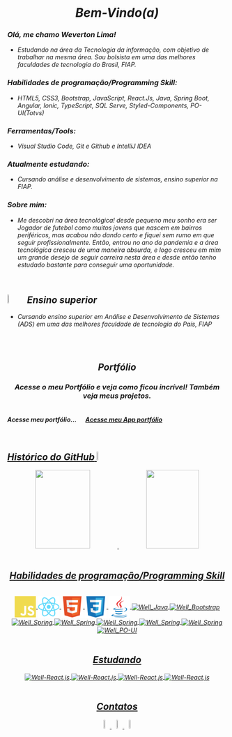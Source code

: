 
<h1 align="center"><em>Bem-Vindo(a)<em></h1>
  
### Olá, me chamo Weverton Lima!<br>

* Estudando na área da Tecnologia da informação, com objetivo de trabalhar na mesma área.
  Sou bolsista em uma das melhores faculdades de tecnologia do Brasil, FIAP.
  
### Habilidades de programação/Programming Skill:<br> 
* HTML5, CSS3, Bootstrap, JavaScript, React.Js, Java, Spring Boot, Angular, Ionic, TypeScript, SQL Serve, Styled-Components, PO-UI(Totvs)  

### Ferramentas/Tools:<br>
* Visual Studio Code, Git e Github e IntelliJ IDEA  
  
### Atualmente estudando:
* Cursando análise e desenvolvimento de sistemas, ensino superior na FIAP.  
  
### Sobre mim:
* Me descobri na área tecnológica! desde pequeno meu sonho era ser Jogador de futebol como muitos jovens que nascem em bairros periféricos, mas acabou não dando certo e fiquei sem rumo em que seguir profissionalmente. Então, entrou no ano da pandemia e a área tecnológica cresceu de uma maneira absurda, e logo cresceu em mim um grande desejo de seguir carreira nesta área e desde então tenho estudado bastante para conseguir uma oportunidade.

<br>
  
## <img height="8%" width="8%" src="https://play-lh.googleusercontent.com/-uaIzKnZGDATRaOT_DqYKdzuJTWgeeOvQeZ0XNUASysOAJaGNqkKlyVPk_tiNAZqG2Q=w240-h480-rw"/> *Ensino superior*
  
* *Cursando ensino superior em Análise e Desenvolvimento de Sistemas (ADS) em uma das melhores faculdade de tecnologia do País, FIAP*

  <br><br>

<h2 align="center">Portfólio</h2>

<h3 align="center"><em> Acesse o meu Portfólio e veja como ficou incrível! 
Também veja meus projetos.<em></h3>
<div style="display: flex">  
  <h4 align="center">Acesse meu portfólio...</h4>
  <div align="center"><a href="https://well-dev-04.vercel.app/"> <img src="https://cdn-icons-png.flaticon.com/512/4703/4703650.png"     height="10%" width="10%" /></div> 

  <h4 align="center">Acesse meu App portfólio</h4>
  <div align="center"><a href="https://welldev.netlify.app/"><img src="https://cdn-icons-png.flaticon.com/512/4866/4866880.png" height="5%" width="10%"/></div>
</div>
<br>

## *Histórico do GitHub* <img src="https://cdn-icons-png.flaticon.com/512/270/270798.png" height="5%" width="5%"/>
<div align="center">
  <a href="https://github.com/wevertonbarbosa">
  <img height="180em" width="50%" src="https://github-readme-stats.vercel.app/api?username=Wevertonbarbosa&show_icons=true&theme=blue-green&include_all_commits=true&count_private=true"/>
  <img height="180em" width="49%" src="https://github-readme-stats.vercel.app/api/top-langs/?username=Wevertonbarbosa&layout=compact&langs_count=7&theme=blue-green"/>
</div>


<div style="display: inline_block" align="center"><br>  
  <h2> Habilidades de programação/Programming Skill </h2><br>
  <img align="center" alt="Well-Js" height="50" width="50" src="https://raw.githubusercontent.com/devicons/devicon/master/icons/javascript/javascript-plain.svg">
  <img align="center" alt="Well-React.js" height="50" width="50" src="https://raw.githubusercontent.com/devicons/devicon/master/icons/react/react-original.svg">
  <img align="center" alt="Well-HTML5" height="50" width="50" src="https://raw.githubusercontent.com/devicons/devicon/master/icons/html5/html5-original.svg">
  <img align="center" alt="Well-CSS3" height="50" width="50" src="https://raw.githubusercontent.com/devicons/devicon/master/icons/css3/css3-original.svg">
  <img align="center" alt="Well_Java" height="50" width="50" src="https://raw.githubusercontent.com/devicons/devicon/master/icons/java/java-original.svg">
  <img align="center" alt="Well_Java" height="50" width="50" src="https://miro.medium.com/max/652/1*N0XV3gco7Ed4brMoxwdjVg.png">
  <img align="center" alt="Well_Bootstrap" height="50" width="50" src="https://toupto.com/wp-content/uploads/2018/07/Bootstrap-Icon.jpg">
  <img align="center" alt="Well_Spring" height="50" width="50" src="https://img.icons8.com/color/256/spring-logo.png">
  <img align="center" alt="Well_Spring" height="50" width="50" src="https://img.icons8.com/color/256/angularjs.png">
  <img align="center" alt="Well_Spring" height="50" width="50" src="https://img.icons8.com/color/256/ionic.png">
  <img align="center" alt="Well_Spring" height="50" width="50" src="https://img.icons8.com/color/256/typescript.png">
  <img align="center" alt="Well_Spring" height="50" width="50" src="https://img.icons8.com/color/256/microsoft-sql-server.png">
  <img align="center" alt="Well_PO-UI" height="50" width="50" src="https://sempreju.com.br/wp-content/uploads/2021/01/48802478.png">
  <br><br>

  
  
  
  ##  _Estudando_
 
<img align="center" alt="Well-React.js" height="8%" width="8%" src="https://play-lh.googleusercontent.com/-uaIzKnZGDATRaOT_DqYKdzuJTWgeeOvQeZ0XNUASysOAJaGNqkKlyVPk_tiNAZqG2Q=w240-h480-rw">
  <img align="center" alt="Well-React.js" height="8%" width="8%" src="https://avatars.githubusercontent.com/u/4975968?s=280&v=4">
  <img align="center" alt="Well-React.js" height="8%" width="8%" src="https://pbs.twimg.com/profile_images/1605220326870237184/VIaVEXOH_400x400.jpg">
  <img align="center" alt="Well-React.js" height="8%" width="8%" src="https://t.ctcdn.com.br/vGdlfPqw1P6t4B3FEdTg7OPNGxo=/400x400/smart/filters:format(webp)/i612632.png">
<br><br>


## *Contatos*
<a href="https://www.linkedin.com/in/wevertonbarbosa00"><img src="https://www.icone-png.com/png/4/3974.png" height="5%" width="5%" target="_blank"> 
<a href="https://well-dev-04.vercel.app/"> <img src="https://cdn-icons-png.flaticon.com/512/4703/4703650.png" height="5%" target="_blank" width="5%"/>
<a href="https://welldev.netlify.app/" target="blank"> <img src="https://cdn-icons-png.flaticon.com/512/4866/4866880.png" height="5%" width="5%"/>
</div><br>


